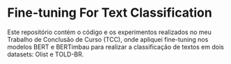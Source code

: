 # Fine-tuning For Text Classification

Este repositório contém o código e os experimentos realizados no meu Trabalho de Conclusão de Curso (TCC), onde apliquei fine-tuning nos modelos BERT e BERTimbau para realizar a classificação de textos em dois datasets: Olist e TOLD-BR.
